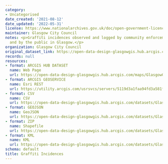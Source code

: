 ```yaml
---
category:
- Uncategorised
date_created: '2021-08-12'
date_updated: '2022-05-31'
license: https://www.nationalarchives.gov.uk/doc/open-government-licence/version/3/
maintainer: Glasgow City Council
notes: <p>Graffiti incidences observed and logged by community enforcement patrols
  and by the public in Glasgow.</p>
organization: Glasgow City Council
original_dataset_link: https://open-data-design-glasgowgis.hub.arcgis.com/maps/GlasgowGIS::graffiti-incidences
records: null
resources:
- format: ARCGIS HUB DATASET
  name: Web Page
  url: https://open-data-design-glasgowgis.hub.arcgis.com/maps/GlasgowGIS::graffiti-incidences
- format: ARCGIS GEOSERVICE
  name: Esri REST
  url: https://utility.arcgis.com/usrsvcs/servers/5119d3a1faa94fd3a581fb92694afb8a/rest/services/OPEN_DATA/Graffiti_Incidences/MapServer/0
- format: CSV
  name: CSV
  url: https://open-data-design-glasgowgis.hub.arcgis.com/datasets/GlasgowGIS::graffiti-incidences.csv?where=1=1&outSR=%7B%22latestWkid%22%3A27700%2C%22wkid%22%3A27700%7D
- format: GEOJSON
  name: GeoJSON
  url: https://open-data-design-glasgowgis.hub.arcgis.com/datasets/GlasgowGIS::graffiti-incidences.geojson?where=1=1&outSR=%7B%22latestWkid%22%3A27700%2C%22wkid%22%3A27700%7D
- format: ZIP
  name: Shapefile
  url: https://open-data-design-glasgowgis.hub.arcgis.com/datasets/GlasgowGIS::graffiti-incidences.zip?where=1=1&outSR=%7B%22latestWkid%22%3A27700%2C%22wkid%22%3A27700%7D
- format: KML
  name: KML
  url: https://open-data-design-glasgowgis.hub.arcgis.com/datasets/GlasgowGIS::graffiti-incidences.kml?where=1=1&outSR=%7B%22latestWkid%22%3A27700%2C%22wkid%22%3A27700%7D
schema: default
title: Graffiti Incidences
---
```

